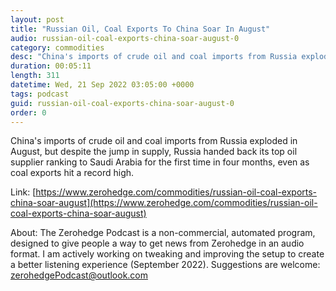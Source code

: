 ```yaml
---
layout: post
title: "Russian Oil, Coal Exports To China Soar In August"
audio: russian-oil-coal-exports-china-soar-august-0
category: commodities
desc: "China's imports of crude oil and coal imports from Russia exploded in August, but despite the jump in supply, Russia handed back its top oil supplier ranking to Saudi Arabia for the first time in four months, even as coal exports hit a record high."
duration: 00:05:11
length: 311
datetime: Wed, 21 Sep 2022 03:05:00 +0000
tags: podcast
guid: russian-oil-coal-exports-china-soar-august-0
order: 0
---
```

China's imports of crude oil and coal imports from Russia exploded in August, but despite the jump in supply, Russia handed back its top oil supplier ranking to Saudi Arabia for the first time in four months, even as coal exports hit a record high.

Link: [https://www.zerohedge.com/commodities/russian-oil-coal-exports-china-soar-august](https://www.zerohedge.com/commodities/russian-oil-coal-exports-china-soar-august)

About: The Zerohedge Podcast is a non-commercial, automated program, designed to give people a way to get news from Zerohedge in an audio format.  I am actively working on tweaking and improving the setup to create a better listening experience (September 2022).  Suggestions are welcome: [zerohedgePodcast@outlook.com](mailto:zerohedgePodcast@outlook.com)